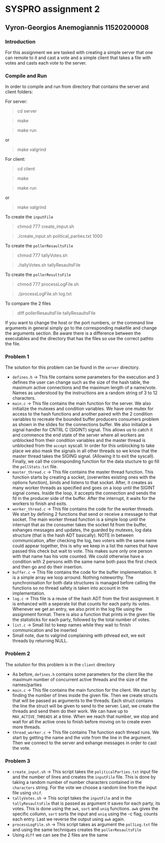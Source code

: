 # **SYSPRO assignment 2**

## **Vyron-Georgios Anemogiannis 11520200008**

### Introduction

For this assignment we are tasked with creating a simple server that one can remote to it and cast a vote and a simple client that takes a file with votes and casts each vote to the server.


### Compile and Run

In order to compile and run from directory that contains the server and client folders:

For server:
> cd server

> make

> make run 

or

> make valgrind

For client:
> cd client

> make

> make run 

or

> make valgrind

To create the ``inputFile``

> chmod 777 create_imput.sh

> ./create_input.sh political_parties.txt 1000

To create the ``pollerResaultsFile``

> chmod 777 tallyVotes.sh

> ./tallyVotes.sh tallyResaultsFile 

To create the ``pollerResultsFile``

> chmod 777 processLogFile.sh

> ./processLogFile.sh log.txt 

To compare the 2 files 

> diff pollerResaultsFile tallyResaultsFile 

If you want to change the host or the port numbers, or the command line arguments in general simply go to the corresponding makefile and change the arguments section. Be aware there is a difference between the executables and the directory that has the files so use the correct pathto the file.

### Problem 1

The solution for this problem can be found in the ``server`` directory. 
 - ``defines.h`` -> This file contains some parameters for the execution and 3 defines the user can change such as the size of the hash table, the maximum active connections and the maximum length of a name/vote. Names as understood by the instructions are a random string of 3 to 12 characters.
 - ``main.c`` -> This file contains the main function for the server. We also initialize the mutexes and condition variables. We have one mutex for access to the hash functions and another paired with the 2 condition variables to recreate the bounded buffer producers consumers problem as shown in the slides for the connections buffer. We also initialize a signal handler for CNTRL C (SIGINT) signal. This allows us to catch it and commence the end state of the server where all workers are unblocked from their condition variables and the master thread is unblocked from the ``accept`` syscall. In order for this unblocking to take place we also mask the signals in all other threads so we know that the master thread takes the SIGING signal. (Allowing it to exit the syscall). Finally, we call the corresponding function for the data stucture to go fill the ``pollStats.txt`` file.
 - ``master_thread.c`` -> This file contains the master thread function. This function starts by creating a socket, (overwrites existing ones with the options function), binds and listens to that socket. After, it creates as many worker threads as specified and goes on a loop until the SIGINT signal comes. Inside the loop, it accepts the connection and sends the fd in the producer side of the buffer. After the interrupt, it waits for the workers to finish and exits.
 - ``worker_thread.c`` -> This file contains the code for the worker threads. We start by defining 2 functions that send or receive a message to that socket. The main worker thread function is a simple loop until the interrupt that as the consumer takes the socket fd from the buffer, exhanges messages and updates, the guarded by mutexes, log data structure (that is the hash ADT basically). NOTE in between communication, after checking the log, two voters with the same name could appear together, this is why we keep in a list the names that have passed this check but wait to vote. This makes sure only one person with that name has his vote counted. We could otherwise have a condition with 2 persons with the same name both pass the first check and then go and do their insertion.
 - ``buffer.c`` -> This file contains the code for the buffer implementation. It is a simple array we loop arround. Nothing noteworthy. The synchronisation for both data structures is managed before calling the functions so no thread safety is taken into account in the implementation.
 - ``log.c`` -> This file is a reuse of the hash ADT from the first assignment. It is enhanced with a seperate list that counts for each party its votes. Whenever we get an entry, we also print in the log file using the assignment format. There is also a function that prints in the given file the statisticks for each party, followed by the total number of votes.
 - ``list.c`` -> Small list to keep names while they wait to finish communication and be inserted
 - Small note, due to valgrind complaining with pthread exit, we exit threads by returning NULL.

### Problem 2
The solution for this problem is in the ``client`` directory
 - As before, ``defines.h`` contains some parameters for the client like the maximum number of concurrent active threads and the size of the names/parties
 - ``main.c`` -> This file contains the main function for the client. We start by finding the number of lines inside the given file. Then we create structs that will be passed as arguments to the threads. Each struct contains the line the struct will be given to send to the server. Last, we create the threads and send them do their work. We can have up to ``MAX_ACTIVE_THREADS`` at a time. When we reach that number, we stop and wait for all the active ones to finish before moving on to create even more threads.
 - ``thread_worker.c`` -> This file contains The function each thread runs. We start by getting the name and the vote from the line in the argument. Then we connect to the server and exhange messages in order to cast the vote. 

 ### Problem 3

  - ``create_input.sh`` -> This script takes the ``politicalParties.txt`` input file and the number of lines and creates the ``inputFile`` file. This is done by taking a random number of number characters contained in the ``characters`` string. For the vote we choose a random line from the input file using ``shif``.
  - ``tallyVotes.sh`` ->  This script takes the ``inputFile`` and in the ``tallyResaultsFile`` that is passed as argument it saves for each party, its votes. This is done using the ``awk``, ``sort`` and ``uniq`` functions. ``awk`` gives the specific collumn, ``sort`` sorts the input and ``uniq`` using the -c flag, counts each entry. Last we reverse the output using ``awk`` again.
  - ``processLogFile.sh`` -> This script takes as argument the ``pollLog.txt`` file and using the same techniques creates the ``pollerResaultsFile``
  - Using ``diff`` we can see the 2 files are the same